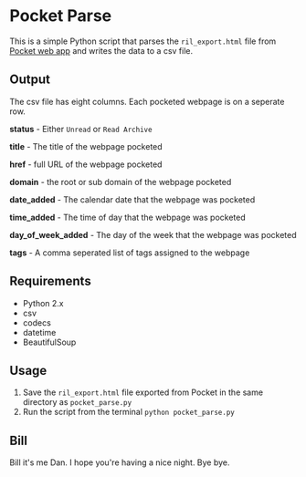 # Pocket Parse
This is a simple Python script that parses the `ril_export.html` file from [Pocket web app](https://getpocket.com/options) and writes the data to a csv file.

## Output
The csv file has eight columns. Each pocketed webpage is on a seperate row.

**status** - Either `Unread` or `Read Archive`

**title** - The title of the webpage pocketed 

**href** - full URL of the webpage pocketed 

**domain** - the root or sub domain of the webpage pocketed 

**date_added** - The calendar date that the webpage was pocketed 

**time_added** - The time of day that the webpage was pocketed 

**day_of_week_added** - The day of the week that the webpage was pocketed 

**tags** - A comma seperated list of tags assigned to the webpage 

## Requirements
* Python 2.x
* csv
* codecs
* datetime
* BeautifulSoup

## Usage
1. Save the `ril_export.html` file exported from Pocket in the same directory as `pocket_parse.py`
2. Run the script from the terminal `python pocket_parse.py`

## Bill
Bill it's me Dan. I hope you're having a nice night. Bye bye.
